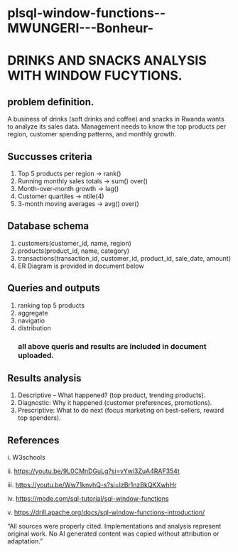 # plsql-window-functions--MWUNGERI---Bonheur-

# DRINKS AND SNACKS ANALYSIS WITH WINDOW FUCYTIONS.
## problem definition.
A business of drinks (soft drinks and coffee) and snacks in Rwanda wants to analyze its sales data. Management needs to know the top products per region, customer spending patterns, and monthly growth.
## Succusses criteria
1. Top 5 products per region → rank()
2. Running monthly sales totals → sum() over()
3. Month-over-month growth → lag()
4. Customer quartiles → ntile(4)
5. 3-month moving averages → avg() over()

## Database schema
1. customers(customer_id, name, region)
2. products(product_id, name, category)
3. transactions(transaction_id, customer_id, product_id, sale_date, amount)
4. ER Diagram is provided in document below

## Queries and outputs
1. ranking top 5 products
2. aggregate
3. navigatio
4. distribution
   ### all above queris and results are included in document uploaded.

## Results analysis   
1.  Descriptive – What happened? (top product, trending products).
2.  Diagnostic: Why it happened (customer preferences, promotions).
3.  Prescriptive: What to do next (focus marketing on best-sellers, reward top spenders).

## References
i. W3schools

ii. https://youtu.be/9L0CMnDGuLg?si=vYwi3ZuA4RAF354t

iii. https://youtu.be/Ww71knvhQ-s?si=IzBr1nzBkQKXwhHr

iv. https://mode.com/sql-tutorial/sql-window-functions

v. https://drill.apache.org/docs/sql-window-functions-introduction/


 “All sources were properly cited. Implementations and analysis represent original work. No AI
generated content was copied without attribution or adaptation.”
